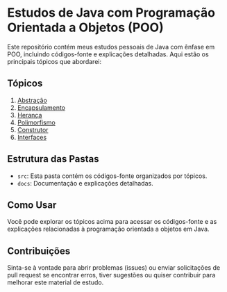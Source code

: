 # Estudos de Java com Programação Orientada a Objetos (POO)

Este repositório contém meus estudos pessoais de Java com ênfase em POO, incluindo códigos-fonte e explicações detalhadas. Aqui estão os principais tópicos que abordarei:

## Tópicos

1. [Abstração](docs/abstracao/abstracao.md)
2. [Encapsulamento](docs/encapsulamento.md)
3. [Herança](docs/heranca.md)
4. [Polimorfismo](docs/polimorfismo.md)
5. [Construtor](/docs/construtor.md)
6. [Interfaces](/docs/interfaces.md)

## Estrutura das Pastas

- `src`: Esta pasta contém os códigos-fonte organizados por tópicos.
- `docs`: Documentação e explicações detalhadas.

## Como Usar

Você pode explorar os tópicos acima para acessar os códigos-fonte e as explicações relacionadas à programação orientada a objetos em Java.

## Contribuições

Sinta-se à vontade para abrir problemas (issues) ou enviar solicitações de pull request se encontrar erros, tiver sugestões ou quiser contribuir para melhorar este material de estudo.
